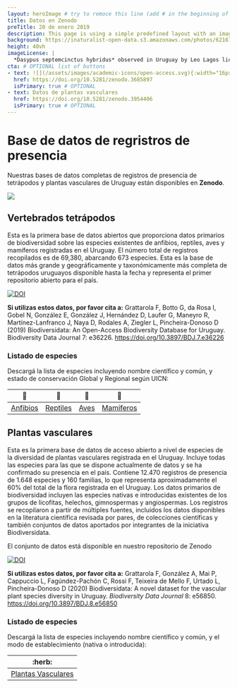 ```yaml
---
layout: heroImage # try to remoce this line (add # in the beginning of the line to make it a comment) - then the layout will change, but the content remain the same
title: Datos en Zenodo
preTitle: 20 de enero 2019
description: This page is using a simple predefined layout with an image, a title and some body text
background: https://inaturalist-open-data.s3.amazonaws.com/photos/62167586/original.jpg
height: 40vh
imageLicense: |
  *Dasypus septemcinctus hybridus* observed in Uruguay by Leo Lagos licensed under [CC BY](http://creativecommons.org/licenses/by/4.0/) via [iNaturalist](https://www.gbif.org/occurrence/2576425108)
cta: # OPTIONAL list of buttons
- text: ![](/assets/images/academic-icons/open-access.svg){:width="16px"} Datos de vertebrados tetrápodos
  href: https://doi.org/10.5281/zenodo.3685897
  isPrimary: true # OPTIONAL
- text: Datos de plantas vasculares
  href: https://doi.org/10.5281/zenodo.3954406
  isPrimary: true # OPTIONAL
---
```


# Base de datos de regristros de presencia

Nuestras bases de datos completas de registros de presencia de tetrápodos y plantas vasculares de Uruguay están disponibles en **Zenodo**.

![](https://about.zenodo.org/static/img/logos/zenodo-gradient-2500.png)

## Vertebrados tetrápodos

Esta es la primera base de datos abiertos que proporciona datos primarios de biodiversidad sobre las especies existentes de anfibios, reptiles, aves y mamíferos registradas en el Uruguay. El número total de registros recopilados es de 69,380, abarcando 673 especies. Esta es la base de datos más grande y geográficamente y taxonómicamente más completa de tetrápodos uruguayos disponible hasta la fecha y representa el primer repositorio abierto para el país.  

[![DOI](https://zenodo.org/badge/DOI/10.5281/zenodo.3685897.svg)](https://doi.org/10.5281/zenodo.3685897)

**Si utilizas estos datos, por favor cita a:**
Grattarola F, Botto G, da Rosa I, Gobel N, González E, González J, Hernández D, Laufer G, Maneyro R, Martínez-Lanfranco J, Naya D, Rodales A, Ziegler L, Pincheira-Donoso D (2019) Biodiversidata: An Open-Access Biodiversity Database for Uruguay. Biodiversity Data Journal 7: e36226. https://doi.org/10.3897/BDJ.7.e36226

### Listado de especies
Descargá la lista de especies incluyendo nombre científico y común, y estado de conservación Global y Regional según UICN:

| :frog: 	| :snake: 	| :owl: 	| :bat: 	|
|--------------------------------------------	|--------------------------------------------	|------------------------------------	|---------------------------------------------	|
| [Anfibios](/files/checklists/amphibia.csv) 	| [Reptiles](/files/checklists/reptilia.csv) 	| [Aves](/files/checklists/aves.csv) 	| [Mamíferos](/files/checklists/mammalia.csv) 	|


## Plantas vasculares

Esta es la primera base de datos de acceso abierto a nivel de especies de la diversidad de plantas vasculares registrada en el Uruguay. Incluye todas las especies para las que se dispone actualmente de datos y se ha confirmado su presencia en el país. Contiene 12.470 registros de presencia de 1.648 especies y 160 familias, lo que representa aproximadamente el 60% del total de la flora registrada en el Uruguay. Los datos primarios de biodiversidad incluyen las especies nativas e introducidas existentes de los grupos de licofitas, helechos, gimnospermas y angiospermas. Los registros se recopilaron a partir de múltiples fuentes, incluidos los datos disponibles en la literatura científica revisada por pares, de colecciones científicas y también conjuntos de datos aportados por integrantes de la iniciativa Biodiversidata.

El conjunto de datos está disponible en nuestro repositorio de Zenodo

[![DOI](https://zenodo.org/badge/DOI/10.5281/zenodo.3954406.svg)](https://doi.org/10.5281/zenodo.3954406)

**Si utilizas estos datos, por favor cita a:**
Grattarola F, González A, Mai P, Cappuccio L, Fagúndez-Pachón C, Rossi
F, Teixeira de Mello F, Urtado L, Pincheira-Donoso D (2020)
Biodiversidata: A novel dataset for the vascular plant species diversity
in Uruguay. *Biodiversity Data Journal* 8: e56850. https://doi.org/10.3897/BDJ.8.e56850

### Listado de especies

Descargá la lista de especies incluyendo nombre científico y común, y el modo de establecimiento (nativa o introducida):

<table>
<thead>
<tr class="header">
<th>:herb:</th>
</tr>
</thead>
<tbody>
<tr class="odd">
<td><a href="/files/checklists/vascularPlants.csv">Plantas Vasculares</a></td>
</tr>
</tbody>
</table>
